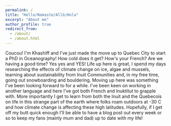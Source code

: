 ```yaml
---
permalink: /
title: "Hello/Namaste/Allô/Hola"
excerpt: "About me"
author_profile: true
redirect_from: 
  - /about/
  - /about.html
---
```


Coucou! I'm Khashiff and I've just made the move up to Quebec City to start a PhD in Oceanography! How cold does it get? How's your French? Are we having a good time? Yes yes and YES! Life up here is great, I spend my days researching the effects of climate change on ice, algae and mussels, learning about sustainability from Inuit Communities and, in my free time, going out snowboarding and bouldering. Moving up here was something I've been looking forward to for a while. I've been keen on working in another language and here I've got both French and Inuktitut to grapple with. More importantly I get to learn from both the Inuit and the Quebecois on life in this strange part of the earth where folks roam outdoors at -30 C and how climate change is affecting these high latitudes. Hopefully, if I get off my butt quick enough I'll be able to have a blog post out every week or so to keep my fans (mainly mum and dad) up to date with my life!
